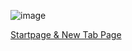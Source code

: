 ![image](https://user-images.githubusercontent.com/899183/83702078-971d7d80-a5d9-11ea-8c12-2f313977c462.png)

[Startpage & New Tab Page](https://psychedelic-station.surge.sh/)
